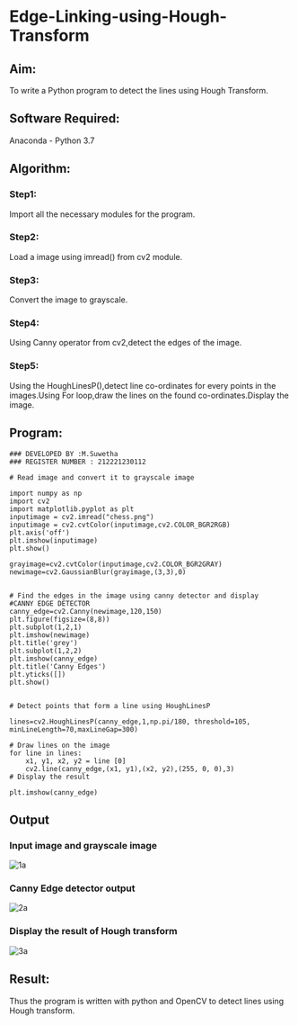 # Edge-Linking-using-Hough-Transform
## Aim:
To write a Python program to detect the lines using Hough Transform.

## Software Required:
Anaconda - Python 3.7

## Algorithm:
### Step1:
Import all the necessary modules for the program.

### Step2:
Load a image using imread() from cv2 module.

### Step3:
Convert the image to grayscale.

### Step4:
Using Canny operator from cv2,detect the edges of the image.

### Step5:
Using the HoughLinesP(),detect line co-ordinates for every points in the images.Using For loop,draw the lines on the found co-ordinates.Display the image.

## Program:
```
### DEVELOPED BY :M.Suwetha
### REGISTER NUMBER : 212221230112
```
```
# Read image and convert it to grayscale image

import numpy as np
import cv2
import matplotlib.pyplot as plt
inputimage = cv2.imread("chess.png")
inputimage = cv2.cvtColor(inputimage,cv2.COLOR_BGR2RGB)
plt.axis('off')
plt.imshow(inputimage)
plt.show()

grayimage=cv2.cvtColor(inputimage,cv2.COLOR_BGR2GRAY)
newimage=cv2.GaussianBlur(grayimage,(3,3),0)


# Find the edges in the image using canny detector and display
#CANNY EDGE DETECTOR
canny_edge=cv2.Canny(newimage,120,150)
plt.figure(figsize=(8,8))
plt.subplot(1,2,1)
plt.imshow(newimage)
plt.title('grey')
plt.subplot(1,2,2)
plt.imshow(canny_edge)
plt.title('Canny Edges')
plt.yticks([])
plt.show()


# Detect points that form a line using HoughLinesP

lines=cv2.HoughLinesP(canny_edge,1,np.pi/180, threshold=105, minLineLength=70,maxLineGap=300)

# Draw lines on the image
for line in lines:
    x1, y1, x2, y2 = line [0] 
    cv2.line(canny_edge,(x1, y1),(x2, y2),(255, 0, 0),3)
# Display the result

plt.imshow(canny_edge)

```
## Output

### Input image and grayscale image

![1a](https://user-images.githubusercontent.com/94165336/233023055-c117e094-7308-4f0c-9aa3-fe28d09ebeeb.png)

### Canny Edge detector output

![2a](https://user-images.githubusercontent.com/94165336/233023079-4f411698-4bca-4c9a-bd9b-e724381017cd.png)

### Display the result of Hough transform

![3a](https://user-images.githubusercontent.com/94165336/233023120-1f21ae30-7d37-4389-b5ea-bc0612140295.png)


## Result:
Thus the program is written with python and OpenCV to detect lines using Hough transform. 
